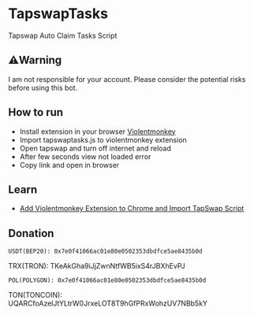 # TapswapTasks
Tapswap Auto Claim Tasks Script 


## ⚠️Warning
I am not responsible for your account. Please consider the potential risks before using this bot.


## How to run
* Install extension in your browser [Violentmonkey](https://chromewebstore.google.com/detail/violentmonkey/jinjaccalgkegednnccohejagnlnfdag)
* Import tapswaptasks.js to violentmonkey extension
* Open tapswap and turn off internet and reload
* After few seconds view not loaded error
* Copy link and open in browser

## Learn
* [Add Violentmonkey Extension to Chrome and Import TapSwap Script](https://youtu.be/MzIyvahvRA4?si=OeSUky_jwIgtdU26) 

## Donation
```
USDT(BEP20): 0x7e0f41066ac01e80e0502353dbdfce5ae8435b0d
```
TRX(TRON): TKeAkGha9iJjZwnNtfWB5ixS4rJBXhEvPJ
```
POL(POLYGON): 0x7e0f41066ac01e80e0502353dbdfce5ae8435b0d
```
TON(TONCOIN): UQARCfoAzelJtYLtrW0JrxeLOT8T9hGfPRxWohzUV7NBb5kY
```
